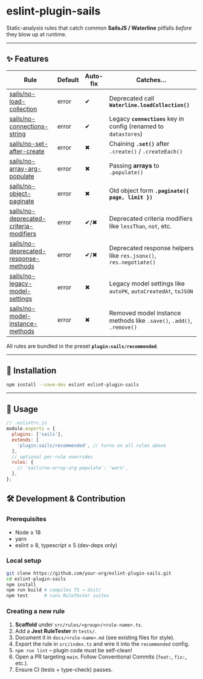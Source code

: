 # eslint-plugin-sails

Static-analysis rules that catch common **SailsJS / Waterline** pitfalls _before_ they blow up at runtime.

---

## ✨ Features

| Rule                                                                               | Default | Auto-fix | Catches…                                                             |
| ---------------------------------------------------------------------------------- | ------- | -------- | -------------------------------------------------------------------- |
| [sails/no-load-collection](docs/no-load-collection.md)                             | error   | ✔       | Deprecated call **`Waterline.loadCollection()`**                     |
| [sails/no-connections-string](docs/no-connections-string.md)                       | error   | ✔       | Legacy **`connections`** key in config (renamed to `datastores`)     |
| [sails/no-set-after-create](docs/no-set-after-create.md)                           | error   | ✖       | Chaining **`.set()`** after `.create()` / `.createEach()`            |
| [sails/no-array-arg-populate](docs/no-array-arg-populate.md)                       | error   | ✖       | Passing **arrays** to `.populate()`                                  |
| [sails/no-object-paginate](docs/no-object-paginate.md)                             | error   | ✖       | Old object form **`.paginate({ page, limit })`**                     |
| [sails/no-deprecated-criteria-modifiers](docs/no-deprecated-criteria-modifiers.md) | error   | ✔/✖    | Deprecated criteria modifiers like `lessThan`, `not`, etc.           |
| [sails/no-deprecated-response-methods](docs/no-deprecated-response-methods.md)     | error   | ✔/✖    | Deprecated response helpers like `res.jsonx()`, `res.negotiate()`    |
| [sails/no-legacy-model-settings](docs/no-legacy-model-settings.md)                 | error   | ✖       | Legacy model settings like `autoPK`, `autoCreatedAt`, `toJSON`       |
| [sails/no-model-instance-methods](docs/no-model-instance-methods.md)               | error   | ✖       | Removed model instance methods like `.save()`, `.add()`, `.remove()` |

All rules are bundled in the preset **`plugin:sails/recommended`**.

---

## 🚀 Installation

```bash
npm install --save-dev eslint eslint-plugin-sails
```

---

## 🔧 Usage

```js
// .eslintrc.js
module.exports = {
  plugins: ['sails'],
  extends: [
    'plugin:sails/recommended', // turns on all rules above
  ],
  // optional per-rule overrides
  rules: {
    // 'sails/no-array-arg-populate': 'warn',
  },
};
```

## 🛠️ Development & Contribution

### Prerequisites

- Node ≥ 18
- yarn
- eslint ≥ 8, typescript ≥ 5 (dev-deps only)

### Local setup

```bash
git clone https://github.com/your-org/eslint-plugin-sails.git
cd eslint-plugin-sails
npm install
npm run build # compiles TS → dist/
npm test      # runs RuleTester suites
```

### Creating a new rule

1. **Scaffold** under `src/rules/<group>/<rule-name>.ts`.
2. Add a **Jest RuleTester** in `tests/`.
3. Document it in `docs/<rule-name>.md` (see existing files for style).
4. Export the rule in `src/index.ts` and wire it into the `recommended` config.
5. `npm run lint` – plugin code must be self-clean!
6. Open a PR targeting `main`. Follow Conventional Commits (`feat:`, `fix:`, etc.).
7. Ensure CI (tests + type-check) passes.
